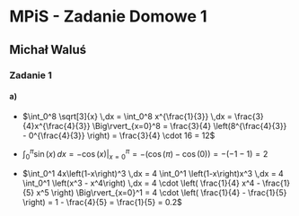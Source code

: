 # MPiS - Zadanie Domowe 1
## Michał Waluś

### Zadanie 1

#### a)

- $\int_0^8 \sqrt[3]{x} \,dx = \int_0^8 x^{\frac{1}{3}} \,dx = \frac{3}{4}x^{\frac{4}{3}} \Big\rvert_{x=0}^8 = \frac{3}{4} \left(8^{\frac{4}{3}} - 0^{\frac{4}{3}} \right) = \frac{3}{4} \cdot 16 = 12$ 

- $\int_0^{\pi} \sin(x) \,dx = -\cos(x) \Big\rvert_{x=0}^{\pi} = -\left( \cos(\pi) - \cos(0) \right) = - \left( -1 - 1 \right) = 2$

- $\int_0^1 4x\left(1-x\right)^3 \,dx = 4 \int_0^1 \left(1-x\right)x^3 \,dx = 4 \int_0^1 \left(x^3 - x^4\right) \,dx = 4 \cdot \left( \frac{1}{4} x^4 - \frac{1}{5} x^5 \right) \Big\rvert_{x=0}^1 = 4 \cdot \left( \frac{1}{4} - \frac{1}{5} \right) = 1 - \frac{4}{5} = \frac{1}{5} = 0.2$